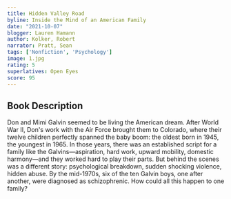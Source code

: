 ```yaml
---
title: Hidden Valley Road
byline: Inside the Mind of an American Family
date: "2021-10-07"
blogger: Lauren Hamann
author: Kolker, Robert
narrator: Pratt, Sean
tags: ['Nonfiction', 'Psychology']
image: 1.jpg
rating: 5
superlatives: Open Eyes
score: 95
---
```



## Book Description

Don and Mimi Galvin seemed to be living the American dream. After World War II, Don's work with the Air Force brought them to Colorado, where their twelve children perfectly spanned the baby boom: the oldest born in 1945, the youngest in 1965. In those years, there was an established script for a family like the Galvins—aspiration, hard work, upward mobility, domestic harmony—and they worked hard to play their parts. But behind the scenes was a different story: psychological breakdown, sudden shocking violence, hidden abuse. By the mid-1970s, six of the ten Galvin boys, one after another, were diagnosed as schizophrenic. How could all this happen to one family?
